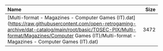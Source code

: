 |Name|Size|
|:---|---:|
|[Multi-format - Magazines - Computer Games (IT).dat](https://raw.githubusercontent.com/open-retrogaming-archive/dat-catalog/main/root/basic/TOSEC-PIX/Multi-format/Magazines/Computer Games (IT)/Multi-format - Magazines - Computer Games (IT).dat)|3472|
